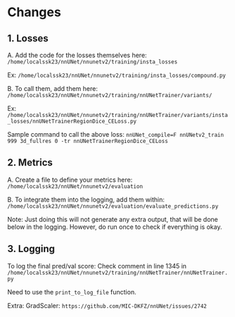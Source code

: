 # Changes

## 1. Losses
A. Add the code for the losses themselves here:
`/home/localssk23/nnUNet/nnunetv2/training/insta_losses`

Ex: `/home/localssk23/nnUNet/nnunetv2/training/insta_losses/compound.py`

B. To call them, add them here:
`/home/localssk23/nnUNet/nnunetv2/training/nnUNetTrainer/variants/`

Ex: `/home/localssk23/nnUNet/nnunetv2/training/nnUNetTrainer/variants/insta_losses/nnUNetTrainerRegionDice_CELoss.py`

Sample command to call the above loss: `nnUNet_compile=F nnUNetv2_train 999 3d_fullres 0 -tr nnUNetTrainerRegionDice_CELoss`

## 2. Metrics
A. Create a file to define your metrics here: 
`/home/localssk23/nnUNet/nnunetv2/evaluation`

B. To integrate them into the logging, add them within: 
`/home/localssk23/nnUNet/nnunetv2/evaluation/evaluate_predictions.py`

Note: Just doing this will not generate any extra output, that will be done below in the logging. However, do run once to check if everything is okay.


## 3. Logging
To log the final pred/val score:
Check comment in line 1345 in `/home/localssk23/nnUNet/nnunetv2/training/nnUNetTrainer/nnUNetTrainer.py`

Need to use the `print_to_log_file` function.

Extra:
GradScaler: `https://github.com/MIC-DKFZ/nnUNet/issues/2742`